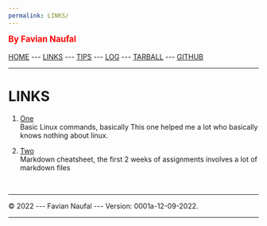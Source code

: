```yaml
---
permalink: LINKS/
---
```

<span style="color:red; font-weight:bold; font-size:larger;">By Favian Naufal</span>
<br><br>
[HOME](https://fanfavian.github.io/os222/) ---
[LINKS](https://fanfavian.github.io/os222/LINKS) ---
[TIPS](https://fanfavian.github.io/os222/TIPS/) ---
[LOG](https://fanfavian.github.io/os222/TXT/mylog.txt) ---
[TARBALL](https://os.vlsm.org/Log/fanfavian.tar.bz2.txt) ---
[GITHUB](https://github.com/fanfavian/os222/)
<br>
<hr>

# LINKS

1. [One](https://linuxopsys.com/topics/basic-linux-commands)<br>
Basic Linux commands, basically
This one helped me a lot who basically knows nothing about linux.

2. [Two](https://github.com/adam-p/markdown-here/wiki/Markdown-Cheatsheet)<br>
Markdown cheatsheet, the first 2 weeks of assignments involves a lot of markdown files

<br>
<hr>
&copy; 2022 --- Favian Naufal --- Version: 0001a-12-09-2022.
<hr>
<br>
